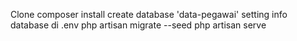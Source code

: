 Clone
composer install
create database 'data-pegawai'
setting info database di .env
php artisan migrate --seed
php artisan serve
